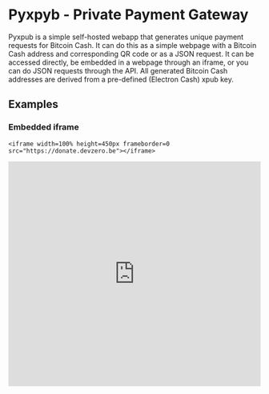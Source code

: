 # Pyxpyb - Private Payment Gateway

Pyxpub is a simple self-hosted webapp that generates unique payment requests for Bitcoin Cash. It can do this as a simple webpage with a Bitcoin Cash address and corresponding QR code or as a JSON request. It can be accessed directly, be embedded in a webpage through an iframe, or you can do JSON requests through the API. All generated Bitcoin Cash addresses are derived from a pre-defined (Electron Cash) xpub key.

## Examples

### Embedded iframe

    <iframe width=100% height=450px frameborder=0 src="https://donate.devzero.be"></iframe> 
   
<iframe width=100% height=450px frameborder=0 src="https://donate.devzero.be"></iframe>


